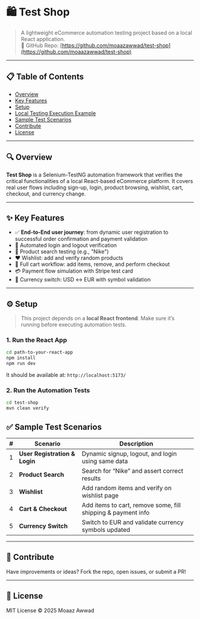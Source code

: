 # 🛍️ Test Shop

> A lightweight eCommerce automation testing project based on a local React application.  
> 🔗 GitHub Repo: [https://github.com/moaazawwad/test-shop](https://github.com/moaazawwad/test-shop)

---

## 📋 Table of Contents

- [Overview](#overview)
- [Key Features](#key-features)
- [Setup](#setup)
- [Local Testing Execution Example](#local-testing-execution-example)
- [Sample Test Scenarios](#sample-test-scenarios)
- [Contribute](#contribute)
- [License](#license)

---

## 🔍 Overview

**Test Shop** is a Selenium-TestNG automation framework that verifies the critical functionalities of a local React-based eCommerce platform. It covers real user flows including sign-up, login, product browsing, wishlist, cart, checkout, and currency change.

---

## ✨ Key Features

- ✅ **End-to-End user journey**: from dynamic user registration to successful order confirmation and payment validation  
- 🔐 Automated login and logout verification  
- 🔎 Product search testing (e.g., "Nike")  
- ❤️ Wishlist: add and verify random products  
- 🛒 Full cart workflow: add items, remove, and perform checkout  
- 💳 Payment flow simulation with Stripe test card  
- 💱 Currency switch: USD ↔ EUR with symbol validation  

---

## ⚙️ Setup

> This project depends on a **local React frontend**. Make sure it’s running before executing automation tests.

### 1. Run the React App

```bash
cd path-to-your-react-app
npm install
npm run dev
```

It should be available at: `http://localhost:5173/`

### 2. Run the Automation Tests

```bash
cd test-shop
mvn clean verify
```



## ✅ Sample Test Scenarios

| # | Scenario | Description |
|---|----------|-------------|
| 1 | **User Registration & Login** | Dynamic signup, logout, and login using same data |
| 2 | **Product Search** | Search for “Nike” and assert correct results |
| 3 | **Wishlist** | Add random items and verify on wishlist page |
| 4 | **Cart & Checkout** | Add items to cart, remove some, fill shipping & payment info |
| 5 | **Currency Switch** | Switch to EUR and validate currency symbols updated |

---

## 🤝 Contribute

Have improvements or ideas? Fork the repo, open issues, or submit a PR!

---

## 📄 License

MIT License © 2025 Moaaz Awwad
